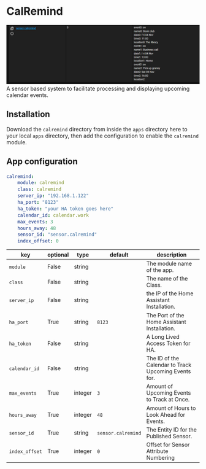 # CalRemind
![screenshot of generated sensor in HA developer tools](https://github.com/nra4ever/calremind/raw/main/sensor.png)
A sensor based system to facilitate processing and displaying upcoming calendar events.

## Installation

Download the `calremind` directory from inside the `apps` directory here to your local `apps` directory, then add the configuration to enable the `calremind` module.

## App configuration

```yaml
calremind:
    module: calremind
    class: calremind
    server_ip: "192.168.1.122"
    ha_port: "8123"
    ha_token: "your HA token goes here"
    calendar_id: calendar.work
    max_events: 3
    hours_away: 48
    sensor_id: "sensor.calremind"
    index_offset: 0
```

key | optional | type | default | description
-- | -- | -- | -- | --
`module`   | False | string | | The module name of the app.
`class`    | False | string | | The name of the Class.
`server_ip`| False | string | | the IP of the Home Assistant Installation.
`ha_port`  | True  | string | `8123` | The Port of the Home Assistant Installation.
`ha_token` | False | string | | A Long Lived Access Token for HA.
`calendar_id`| False | string | | The ID of the Calendar to Track Upcoming Events for.
`max_events`| True | integer | `3` | Amount of Upcoming Events to Track at Once.
`hours_away`| True | integer | `48` | Amount of Hours to Look Ahead for Events.
`sensor_id` | True | string | `sensor.calremind` | The Entity ID for the Published Sensor.
`index_offset` | True | integer | `0` | Offset for Sensor Attribute Numbering
